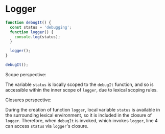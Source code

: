 # Logger

```js
function debugIt() {
  const status = 'debugging';
  function logger() {
    console.log(status);
  }

  logger();
}

debugIt();
```

Scope perspective:

The variable `status` is locally scoped to the `debugIt` function, and so is accessible within the inner scope of `logger`, due to lexical scoping rules.

Closures perspective:

During the creation of function `logger`, local variable `status` is available in the surrounding lexical environment, so it is included in the closure of `logger`. Therefore, when `debugIt` is invoked, which invokes `logger`, line 4 can access `status` via `logger`'s closure.
